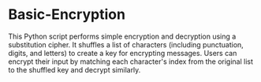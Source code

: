 # Basic-Encryption
This Python script performs simple encryption and decryption using a substitution cipher. It shuffles a list of characters (including punctuation, digits, and letters) to create a key for encrypting messages. Users can encrypt their input by matching each character's index from the original list to the shuffled key and decrypt similarly.
